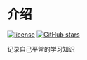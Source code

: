 # 介绍


[![license](https://img.shields.io/github/license/My-sky/My-sky.GitHub.io)](https://github.com/My-sky/My-sky.GitHub.io)
[![GitHub stars](https://img.shields.io/github/stars/My-sky/My-sky.GitHub.io?style=social)](https://github.com/My-sky/My-sky.GitHub.io)

记录自己平常的学习知识

